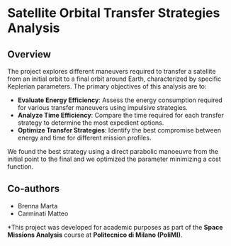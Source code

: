# Satellite Orbital Transfer Strategies Analysis

## Overview
The project explores different maneuvers required to transfer a satellite from an initial orbit to a final orbit around Earth, characterized by specific Keplerian parameters. The primary objectives of this analysis are to:

- **Evaluate Energy Efficiency**: Assess the energy consumption required for various transfer maneuvers using impulsive strategies.
- **Analyze Time Efficiency**: Compare the time required for each transfer strategy to determine the most expedient options.
- **Optimize Transfer Strategies**: Identify the best compromise between energy and time for different mission profiles.

We found the best strategy using a direct parabolic manoeuvre from the initial point to the final and we optimized the parameter minimizing a cost function.

## Co-authors
- Brenna Marta
- Carminati Matteo

*This project was developed for academic purposes as part of the **Space Missions Analysis** course at **Politecnico di Milano (PoliMI)**.
